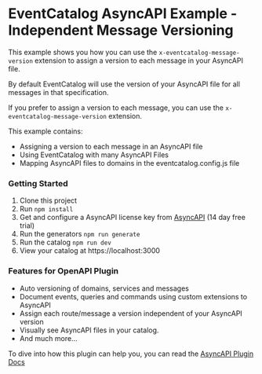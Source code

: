 # EventCatalog AsyncAPI Example - Independent Message Versioning

This example shows you how you can use the `x-eventcatalog-message-version` extension to assign a version to each message in your AsyncAPI file.

By default EventCatalog will use the version of your AsyncAPI file for all messages in that specification. 

If you prefer to assign a version to each message, you can use the `x-eventcatalog-message-version` extension.

This example contains:

- Assigning a version to each message in an AsyncAPI file
- Using EventCatalog with many AsyncAPI Files
- Mapping AsyncAPI files to domains in the eventcatalog.config.js file

### Getting Started

1. Clone this project
1. Run `npm install`
1. Get and configure a AsyncAPI license key from [AsyncAPI](https://eventcatalog.cloud) (14 day free trial)
1. Run the generators `npm run generate`
1. Run the catalog `npm run dev`
1. View your catalog at https://localhost:3000

### Features for OpenAPI Plugin

- Auto versioning of domains, services and messages
- Document events, queries and commands using custom extensions to AsyncAPI
- Assign each route/message a version independent of your AsyncAPI version
- Visually see AsyncAPI files in your catalog.
- And much more...

To dive into how this plugin can help you, you can read the [AsyncAPI Plugin Docs](https://www.eventcatalog.dev/integrations/asyncapi)

